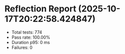 # Reflection Report (2025-10-17T20:22:58.424847)

- Total tests: 774
- Pass rate: 100.00%
- Duration p95: 0 ms
- Failures: 0

